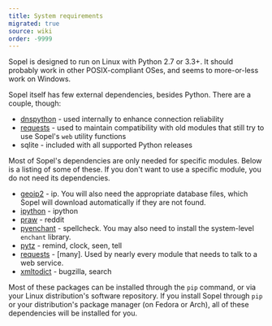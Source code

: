 ```yaml
---
title: System requirements
migrated: true
source: wiki
order: -9999
---
```


Sopel is designed to run on Linux with Python 2.7 or 3.3+. It should probably work in other POSIX-compliant OSes, and seems to more-or-less work on Windows.

Sopel itself has few external dependencies, besides Python. There are a couple, though:

* [dnspython](https://github.com/rthalley/dnspython) - used internally to enhance connection reliability
* [requests](https://github.com/requests/requests) - used to maintain compatibility with old modules that still try to use Sopel's `web` utility functions
* sqlite - included with all supported Python releases

Most of Sopel's dependencies are only needed for specific modules. Below is a listing of some of these. If you don't want to use a specific module, you do not need its dependencies.

* [geoip2](https://github.com/maxmind/GeoIP2-python) - ip. You will also need the appropriate database files, which Sopel will download automatically if they are not found.
* [ipython](https://github.com/ipython/ipython) - ipython
* [praw](https://github.com/praw-dev/praw) - reddit
* [pyenchant](https://github.com/rfk/pyenchant) - spellcheck. You may also need to install the system-level `enchant` library.
* [pytz](https://launchpad.net/pytz) - remind, clock, seen, tell
* [requests](https://github.com/requests/requests) - [many]. Used by nearly every module that needs to talk to a web service.
* [xmltodict](https://github.com/martinblech/xmltodict) - bugzilla, search

Most of these packages can be installed through the `pip` command, or via your Linux distribution's software repository. If you install Sopel through `pip` or your distribution's package manager (on Fedora or Arch), all of these dependencies will be installed for you.
